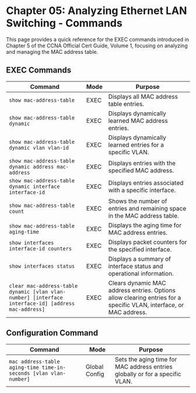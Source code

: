 # Chapter 05: Analyzing Ethernet LAN Switching - Commands

This page provides a quick reference for the EXEC commands introduced in Chapter 5 of the CCNA Official Cert Guide, Volume 1, focusing on analyzing and managing the MAC address table.

## EXEC Commands

| Command | Mode | Purpose |
|---|---|---|
| `show mac-address-table` | EXEC | Displays all MAC address table entries. |
| `show mac-address-table dynamic` | EXEC | Displays dynamically learned MAC address entries. |
| `show mac-address-table dynamic vlan vlan-id` | EXEC | Displays dynamically learned entries for a specific VLAN. |
| `show mac-address-table dynamic address mac-address` | EXEC | Displays entries with the specified MAC address. |
| `show mac-address-table dynamic interface interface-id` | EXEC | Displays entries associated with a specific interface. |
| `show mac-address-table count` | EXEC | Shows the number of entries and remaining space in the MAC address table. |
| `show mac-address-table aging-time` | EXEC | Displays the aging time for MAC address entries. |
| `show interfaces interface-id counters` | EXEC | Displays packet counters for the specified interface. |
| `show interfaces status` | EXEC |  Displays a summary of interface status and operational information. |
| `clear mac-address-table dynamic [vlan vlan-number] [interface interface-id] [address mac-address]` | EXEC | Clears dynamic MAC address entries. Options allow clearing entries for a specific VLAN, interface, or MAC address. |


## Configuration Command

| Command | Mode | Purpose |
|---|---|---|
| `mac address-table aging-time time-in-seconds [vlan vlan-number]` | Global Config | Sets the aging time for MAC address entries globally or for a specific VLAN. |
